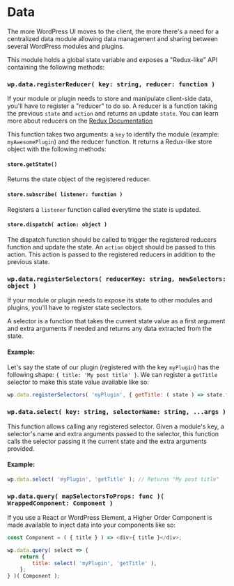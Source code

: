 Data
====

The more WordPress UI moves to the client, the more there's a need for a centralized data module allowing data management and sharing between several WordPress modules and plugins.

This module holds a global state variable and exposes a "Redux-like" API containing the following methods:


### `wp.data.registerReducer( key: string, reducer: function )`

If your module or plugin needs to store and manipulate client-side data, you'll have to register a "reducer" to do so. A reducer is a function taking the previous `state` and `action` and returns an update `state`. You can learn more about reducers on the [Redux Documentation](https://redux.js.org/docs/basics/Reducers.html)

This function takes two arguments: a `key` to identify the module (example: `myAwesomePlugin`) and the reducer function. It returns a Redux-like store object with the following methods:

#### `store.getState()`

Returns the state object of the registered reducer.

#### `store.subscribe( listener: function )`

Registers a `listener` function called everytime the state is updated.

#### `store.dispatch( action: object )`

The dispatch function should be called to trigger the registered reducers function and update the state. An `action` object should be passed to this action. This action is passed to the registered reducers in addition to the previous state.


### `wp.data.registerSelectors( reducerKey: string, newSelectors: object )`

If your module or plugin needs to expose its state to other modules and plugins, you'll have to register state seclectors.

A selector is a function that takes the current state value as a first argument and extra arguments if needed and returns any data extracted from the state.

#### Example:

Let's say the state of our plugin (registered with the key `myPlugin`) has the following shape: `{ title: 'My post title' }`. We can register a `getTitle` selector to make this state value available like so:

```js
wp.data.registerSelectors( 'myPlugin', { getTitle: ( state ) => state.title } );
```

### `wp.data.select( key: string, selectorName: string, ...args )`

This function allows calling any registered selector. Given a module's key, a selector's name and extra arguments passed to the selector, this function calls the selector passing it the current state and the extra arguments provided.

#### Example:

```js
wp.data.select( 'myPlugin', 'getTitle' ); // Returns "My post title"
```

### `wp.data.query( mapSelectorsToProps: func )( WrappedComponent: Component )`

If you use a React or WordPress Element, a Higher Order Component is made available to inject data into your components like so:

```js
const Component = ( { title } ) => <div>{ title }</div>;

wp.data.query( select => {
	return {
		title: select( 'myPlugin', 'getTitle' ),
	};
} )( Component );
```
